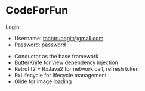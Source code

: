 # CodeForFun
  Login: 
- Username: toantruongit@gmail.com
- Password: password
* Conductor as the base framework
* ButterKnife for view dependency injection
* Retrofit2 + RxJava2 for network call, refresh token
* RxLifecycle for lifecycle management
* Glide for image loading
